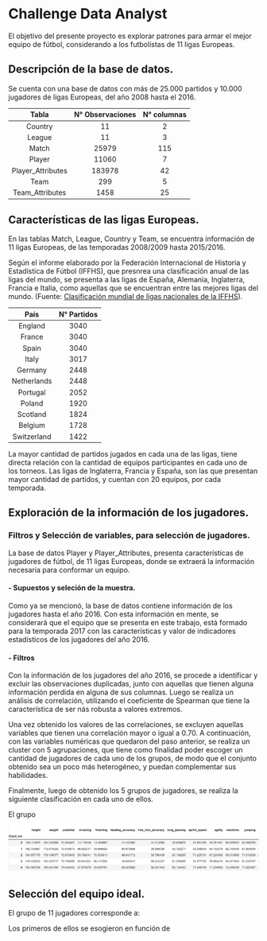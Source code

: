 # Challenge Data Analyst

El objetivo del presente proyecto es explorar patrones para armar el mejor equipo de fútbol, considerando a los futbolistas de 11 ligas Europeas. 

## Descripción de la base de datos.

Se cuenta con una base de datos con más de 25.000 partidos y 10.000 jugadores de ligas Europeas, del año 2008 hasta el 2016.


<div align="center">

|Tabla            | N° Observaciones| N° columnas |
|:---------------:|:------:|:--:|
|Country	        |11	     |2   |
|League	          |11	     |3   |
|Match	          |25979	 |115 |
|Player	          |11060	 |7   |
|Player_Attributes|183978	 |42  |
|Team	            |299	   |5   |
|Team_Attributes	|1458	   |25  |
  
</div>

## Características de las ligas Europeas. 

  En las tablas Match, League, Country y Team, se encuentra información de 11 ligas Europeas, de las temporadas 2008/2009 hasta 2015/2016. 
  
  Según el informe elaborado por la Federación Internacional de Historia y Estadística de Fútbol (IFFHS), que presnrea una clasificación anual de las ligas del mundo, se presenta a las ligas de España, Alemania, Inglaterra, Francia e Italia, como aquellas que se encuentran entre las mejores ligas del mundo. (Fuente: [Clasificación mundial de ligas nacionales de la IFFHS](https://es.wikipedia.org/wiki/Anexo:Clasificaci%C3%B3n_mundial_de_ligas_nacionales_de_la_IFFHS)).

<div align="center">
  
|País   | N° Partidos|
|:------:|:--------:|
|England        |3040|
|France         |3040|
|Spain          |3040|
|Italy          |3017|
|Germany        |2448|
|Netherlands    |2448|
|Portugal       |2052|
|Poland         |1920|
|Scotland       |1824|
|Belgium        |1728|
|Switzerland    |1422|
  
</div>

  La mayor cantidad de partidos jugados en cada una de las ligas, tiene directa relación con la cantidad de equipos participantes en cada uno de los torneos. Las ligas de Inglaterra, Francia y España, son las que presentan mayor cantidad de partidos, y cuentan con 20 equipos, por cada temporada. 


## Exploración de la información de los jugadores. 

### Filtros y Selección de variables, para selección de jugadores.
  
  La base de datos Player y Player_Attributes, presenta características de jugadores de fútbol, de 11 ligas Europeas, donde se extraerá la información necesaria para conformar un equipo. 


  #### - Supuestos y seleción de la muestra.
  
  Como ya se mencionó, la base de datos contiene información de los jugadores hasta el año 2016. Con esta información en mente, se considerará que el equipo que se presenta en este trabajo, está formado para la temporada 2017 con las características y valor de indicadores estadísticos de los jugadores del año 2016.
  
  #### - Filtros
  
  Con la información de los jugadores del año 2016, se procede a identificar y excluir las observaciones duplicadas, junto con aquellas que tienen alguna información perdida en alguna de sus columnas. Luego se realiza un análisis de correlación, utilizando el coeficiente de Spearman que tiene la característica de ser nás robusta a valores extremos. 
  
  Una vez obtenido los valores de las correlaciones, se excluyen aquellas variables que tienen una correlación mayor o igual a 0.70. A continuación, con las variables numéricas que quedaron del paso anterior, se realiza un cluster con 5 agrupaciones, que tiene como finalidad poder escoger un cantidad de jugadores de cada uno de los grupos, de modo que el conjunto obtenido sea un poco más heterogéneo, y puedan complementar sus habilidades.
  
  Finalmente, luego de obtenido los 5 grupos de jugadores, se realiza la siguiente clasificación en cada uno de ellos.

  El grupo 

  ![Cluster](https://github.com/Aleskies/Challenge_Data_Analyst/blob/main/imagenes/resumen_5_cluster.png)

  
  
  
  
  ## Selección del equipo ideal.
  
  El grupo de 11 jugadores corresponde a:
  
  Los primeros de ellos se esogieron en función de 
  
  
  
  


